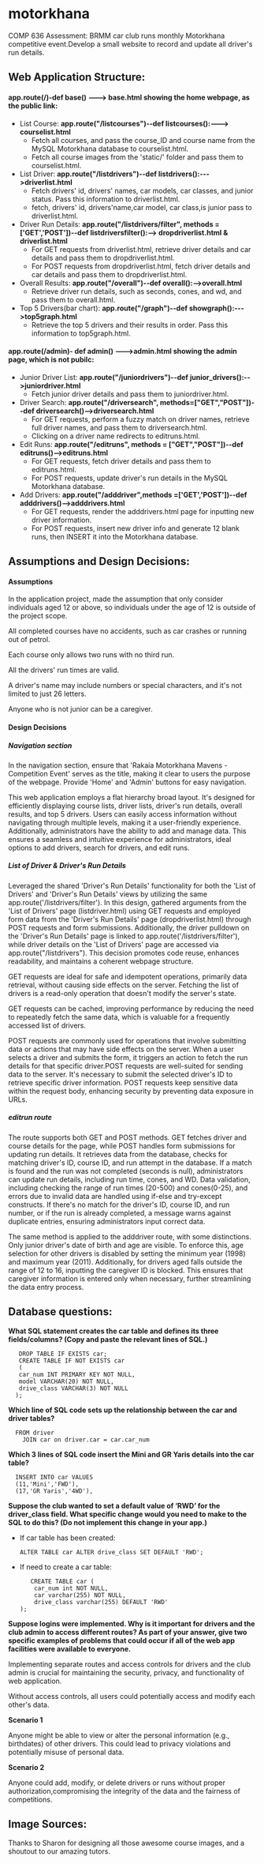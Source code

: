 # motorkhana
COMP 636 Assessment: BRMM car club runs monthly Motorkhana competitive event.Develop a small website to record and update all driver's run details.

## Web Application Structure:
#### app.route(/)-def base() ---> base.html showing the home webpage, as the public link:
   - List Course: **app.route("/listcourses")--def listcourses():---> courselist.html**
     - Fetch all courses, and pass the course_ID and course name from the MySQL Motorkhana database to courselist.html.
     - Fetch all course images from the 'static/' folder and pass them to courselist.html.
   - List Driver: **app.route("/listdrivers")--def listdrivers():--->driverlist.html**
     - Fetch drivers' id, drivers' names, car models, car classes, and junior status. Pass this information to driverlist.html.
     - fetch, drivers' id, drivers'name,car model, car class,is junior pass to driverlist.html.
   - Driver Run Details: **app.route("/listdrivers/filter", methods = ['GET','POST'])--def listdriversfilter():--> dropdriverlist.html & driverlist.html**
      - For GET requests from driverlist.html, retrieve driver details and car details and pass them to dropdriverlist.html.
      - For POST requests from dropdriverlist.html, fetch driver details and car details and pass them to dropdriverlist.html.
   - Overall Results: **app.route("/overall")--def overall():-->overall.html**
     - Retrieve driver run details, such as seconds, cones, and wd, and pass them to overall.html.
   - Top 5 Drivers(bar chart): **app.route("/graph")--def showgraph():--->top5graph.html**
     - Retrieve the top 5 drivers and their results in order. Pass this information to top5graph.html.
#### app.route(/admin)- def admin() --->admin.html showing the admin page, which is not pubilc:
   - Junior Driver List: **app.route("/juniordrivers")--def junior_drivers():-->juniordriver.html**
     - Fetch junior driver details and pass them to juniordriver.html.
   - Driver Search: **app.route("/driversearch", methods=["GET","POST"])--def driversearch()-->driversearch.html**
     - For GET requests, perform a fuzzy match on driver names, retrieve full driver names, and pass them to driversearch.html.
     - Clicking on a driver name redirects to editruns.html.
   - Edit Runs: **app.route("/editruns", methods = ["GET","POST"])--def editruns()-->editruns.html**
     - For GET requests, fetch driver details and pass them to editruns.html.
     - For POST requests, update driver's run details in the MySQL Motorkhana database.
   - Add Drivers: **app.route("/adddriver",methods =['GET','POST'])--def adddrivers()-->adddrivers.html**
     - For GET requests, render the adddrivers.html page for inputting new driver information.
     - For POST requests, insert new driver info and generate 12 blank runs, then INSERT it into the Motorkhana database.
    
## Assumptions and Design Decisions:

#### Assumptions

In the application project, made the assumption that only consider individuals aged 12 or above, so individuals under the age of 12 is outside of the project scope.

All completed courses have no accidents, such as car crashes or running out of petrol.

Each course only allows two runs with no third run.

All the drivers' run times are valid.

A driver's name may include numbers or special characters, and it's not limited to just 26 letters.

Anyone who is not junior can be a caregiver.


#### Design Decisions

##### Navigation section

In the navigation section, ensure that 'Rakaia Motorkhana Mavens - Competition Event' serves as the title, making it clear to users the purpose of the webpage. Provide 'Home' and 'Admin' buttons for easy navigation.

This web application employs a flat hierarchy broad layout. It's designed for efficiently displaying course lists, driver lists, driver's run details, overall results, and top 5 drivers.  Users can easily access information without navigating through multiple levels, making it a user-friendly experience. Additionally, administrators have the ability to add and manage data. This ensures a seamless and intuitive experience for administrators, ideal options to add drivers, search for drivers, and edit runs. 

##### List of Driver & Driver's Run Details

Leveraged the shared 'Driver's Run Details' functionality for both the 'List of Drivers' and 'Driver's Run Details' views by utilizing the same app.route('/listdrivers/filter'). In this design, gathered arguments from the 'List of Drivers' page (listdriver.html) using GET requests and employed form data from the 'Driver's Run Details' page (dropdriverlist.html) through POST requests and form submissions. Additionally, the driver pulldown on the 'Driver's Run Details' page is linked to app.route('/listdrivers/filter'), while driver details on the 'List of Drivers' page are accessed via app.route("/listdrivers"). This decision promotes code reuse, enhances readability, and maintains a coherent webpage structure.

GET requests are ideal for safe and idempotent operations, primarily data retrieval, without causing side effects on the server. Fetching the list of drivers is a read-only operation that doesn't modify the server's state.

GET requests can be cached, improving performance by reducing the need to repeatedly fetch the same data, which is valuable for a frequently accessed list of drivers.

POST requests are commonly used for operations that involve submitting data or actions that may have side effects on the server. When a user selects a driver and submits the form, it triggers an action to fetch the run details for that specific driver.POST requests are well-suited for sending data to the server. It's necessary to submit the selected driver's ID to retrieve specific driver information. POST requests keep sensitive data within the request body, enhancing security by preventing data exposure in URLs.

##### editrun route

The route supports both GET and POST methods. GET fetches driver and course details for the page, while POST handles form submissions for updating run details. It retrieves data from the database, checks for matching driver's ID, course ID, and run attempt in the database. If a match is found and the run was not completed (seconds is null), administrators can update run details, including run time, cones, and WD. Data validation, including checking the range of run times (20-500) and cones(0-25), and errors due to invalid data are handled using if-else and try-except constructs. If there's no match for the driver's ID, course ID, and run number, or if the run is already completed, a message warns against duplicate entries, ensuring administrators input correct data.

The same method is applied to the adddriver route, with some distinctions. Only junior driver's date of birth and age are visible. To enforce this, age selection for other drivers is disabled by setting the minimum year (1998) and maximum year (2011). Additionally, for drivers aged falls outside the range of 12 to 16, inputting the caregiver ID is blocked. This ensures that caregiver information is entered only when necessary, further streamlining the data entry process.







## Database questions:
**What SQL statement creates the car table and defines its three fields/columns? (Copy and paste the relevant lines of SQL.)**

       DROP TABLE IF EXISTS car;
       CREATE TABLE IF NOT EXISTS car
       (
       car_num INT PRIMARY KEY NOT NULL,
       model VARCHAR(20) NOT NULL,
       drive_class VARCHAR(3) NOT NULL
      );

**Which line of SQL code sets up the relationship between the car and driver tables?**

      FROM driver
        JOIN car on driver.car = car.car_num
      
**Which 3 lines of SQL code insert the Mini and GR Yaris details into the car table?**

      INSERT INTO car VALUES
      (11,'Mini','FWD'),
      (17,'GR Yaris','4WD'),

**Suppose the club wanted to set a default value of ‘RWD’ for the driver_class field. What specific change would you need to make to the SQL to do this? (Do not implement this change in your app.)**
   - If car table has been created:

         ALTER TABLE car ALTER drive_class SET DEFAULT 'RWD';
   
   - If need to create a car table:

            CREATE TABLE car (
             car_num int NOT NULL,
             car varchar(255) NOT NULL,
             drive_class varchar(255) DEFAULT 'RWD'
         );


                        
**Suppose logins were implemented. Why is it important for drivers and the club admin to access different routes? As part of your answer, give two specific examples of problems that could occur if all of the web app facilities were available to everyone.**

Implementing separate routes and access controls for drivers and the club admin is crucial for maintaining the security, privacy, and functionality of web application. 

Without access controls, all users could potentially access and modify each other's data.

**Scenario 1**

Anyone might be able to view or alter the personal information (e.g., birthdates) of other drivers. This could lead to privacy violations and potentially misuse of personal data.

**Scenario 2**

Anyone could add, modify, or delete drivers or runs without proper authorization,compromising the integrity of the data and the fairness of competitions.

## Image Sources:

Thanks to Sharon for designing all those awesome course images, and a shoutout to our amazing tutors. 
